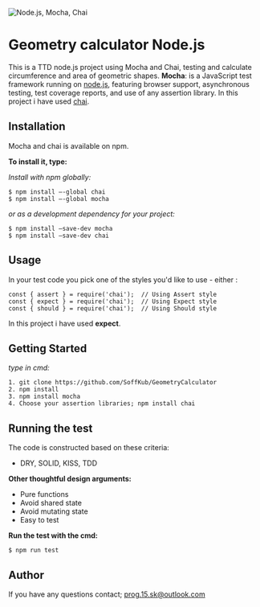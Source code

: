 ![Node.js, Mocha, Chai ](https://buddy.works/data/blog/_thumbnails/mocha-chai-cover.png)
# Geometry calculator Node.js

This is a TTD node.js project using Mocha and Chai, testing and calculate circumference and area of geometric shapes.
**Mocha**: is a JavaScript test framework running on [node.js](https://nodejs.org/en/), featuring browser support, asynchronous testing, test coverage reports, and use of any assertion library.
In this project i have used [chai](http://chaijs.com/).

## Installation

Mocha and chai is available on npm.  

**To install it, type:**  

*Install with npm globally:* 

```
$ npm install –-global chai  
$ npm install –-global mocha  

```

*or as a development dependency for your project:*  

```
$ npm install –save-dev mocha  
$ npm install –save-dev chai  

```

## Usage  

In your test code you pick one of the styles you'd like to use - either :  

```
const { assert } = require('chai');  // Using Assert style  
const { expect } = require('chai');  // Using Expect style  
const { should } = require('chai');  // Using Should style 

```

In this project i have used **expect**.

## Getting Started  
*type in cmd:*

```  
1. git clone https://github.com/SoffKub/GeometryCalculator
2. npm install 
3. npm install mocha
4. Choose your assertion libraries; npm install chai

```

## Running the test
The code is constructed based on these criteria:
- DRY, SOLID, KISS, TDD

**Other thoughtful design arguments:**
- Pure functions
- Avoid shared state
- Avoid mutating state
- Easy to test

**Run the test with the cmd:**  

```
$ npm run test  

```

## Author
If you have any questions contact; prog.15.sk@outlook.com




